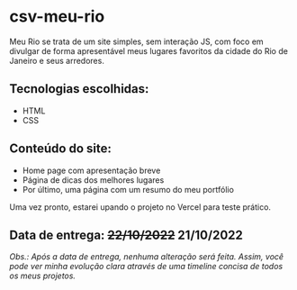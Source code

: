 # **csv-meu-rio**

Meu Rio se trata de um site simples, sem interação JS, com foco em divulgar de forma apresentável meus lugares favoritos da cidade do Rio de Janeiro e seus arredores.

## **Tecnologias escolhidas:**

- HTML
- CSS

## **Conteúdo do site:**

- Home page com apresentação breve
- Página de dicas dos melhores lugares
- Por último, uma página com um resumo do meu portfólio

Uma vez pronto, estarei upando o projeto no Vercel para teste prático.

## **Data de entrega: ~~22/10/2022~~ 21/10/2022**

_Obs.: Após a data de entrega, nenhuma alteração será feita. Assim, você pode ver minha evolução clara através de uma timeline concisa de todos os meus projetos._
